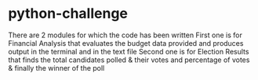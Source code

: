 # python-challenge
There are 2 modules for which the code has been written
First one is for Financial Analysis that evaluates the budget data provided and produces output in the terminal and in the text file
Second one is for Election Results that finds the total candidates polled & their votes and percentage of votes & finally the winner of the poll
